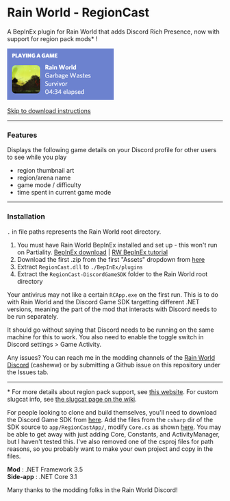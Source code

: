 # Rain World - RegionCast
A BepInEx plugin for Rain World that adds Discord Rich Presence, now with support for region pack mods* !

![regioncast demo](https://github.com/casheww/RW-RegionCast/blob/main/assets/regioncastdemo.png)

[Skip to download instructions](https://github.com/casheww/RW-RegionCast#installation)

---

### Features
Displays the following game details on your Discord profile for other users to see while you play
- region thumbnail art
- region/arena name
- game mode / difficulty
- time spent in current game mode

---

### Installation
`.` in file paths represents the Rain World root directory.

1) You must have Rain World BepInEx installed and set up - this won't run on Partiality.   [BepInEx download](https://drive.google.com/file/d/1WcCCsS3ABBdO1aX-iJGeqeE07YE4Qv88/view) | [RW BepInEx tutorial](https://youtu.be/brDN_8uN6-U)
2) Download the first .zip from the first "Assets" dropdown from [here](https://github.com/casheww/RW-RegionCast/releases/)
3) Extract `RegionCast.dll` to `./BepInEx/plugins`
4) Extract the `RegionCast-DiscordGameSDK` folder to the Rain World root directory

Your antivirus may not like a certain `RCApp.exe` on the first run. This is to do with Rain World and the Discord Game SDK targetting different .NET versions, meaning the part of the mod that interacts with Discord needs to be run separately.

It should go without saying that Discord needs to be running on the same machine for this to work. You also need to enable the toggle switch in Discord settings > Game Activity.

Any issues? You can reach me in the modding channels of the [Rain World Discord](https://discord.gg/rainworld) (casheww) or by submitting a Github issue on this repository under the Issues tab.

---

\* For more details about region pack support, see [this  website](https://casheww.github.io/RW-RegionCast/).
For custom slugcat info, see [the slugcat page on the wiki](https://github.com/casheww/RW-RegionCast/wiki/Custom-Slugcats).

For people looking to clone and build themselves, you'll need to download the Discord Game SDK from [here](https://discord.com/developers/docs/game-sdk/sdk-starter-guide). Add the files from the `csharp` dir of the SDK source to `app/RegionCastApp/`, modify `Core.cs` as shown [here](https://github.com/discord/gamesdk-and-dispatch/issues/102#issuecomment-702414654). You may be able to get away with just adding Core, Constants, and ActivityManager, but I haven't tested this. I've also removed one of the csproj files for path reasons, so you probably want to make your own project and copy in the files.

**Mod** : .NET Framework 3.5<br>
**Side-app** : .NET Core 3.1

Many thanks to the modding folks in the Rain World Discord!
